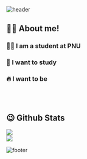 ![header](https://capsule-render.vercel.app/api?type=waving&color=gradient&height=210&section=header&text=나는%20에그킹🍳&desc=계란말이%20잘%20해요~&fontSize=80&fontAlignY=35&descAlign=69)
## 🙋‍♂️ About me!
### 🧑‍🎓 I am a student at PNU
### 📖 I want to study 
### 🔥 I want to be 

<br/>
<br/>

<div>
  <h2>😉 Github Stats</h2>
  <img src="https://github-readme-stats.vercel.app/api?username=JAEIL1999&hide=contribs,prs&show_icons=true&theme=cobalt"/>
  <br>
  <img src="https://github-readme-stats.vercel.app/api/top-langs/?username=JAEIL1999&theme=cobalt"/>
</div>




![footer](https://capsule-render.vercel.app/api?type=waving&color=gradient&section=footer&desc=JAEIL1999&desccolor=black&descAlign=95&descAlignY=85&descSize=15)
<!--
**JAEIL1999/JAEIL1999** is a ✨ _special_ ✨ repository because its `README.md` (this file) appears on your GitHub profile.

Here are some ideas to get you started:

- 🔭 I’m currently working on ...
- 🌱 I’m currently learning ...
- 👯 I’m looking to collaborate on ...
- 🤔 I’m looking for help with ...
- 💬 Ask me about ...
- 📫 How to reach me: ...
- 😄 Pronouns: ...
- ⚡ Fun fact: ...
-->
